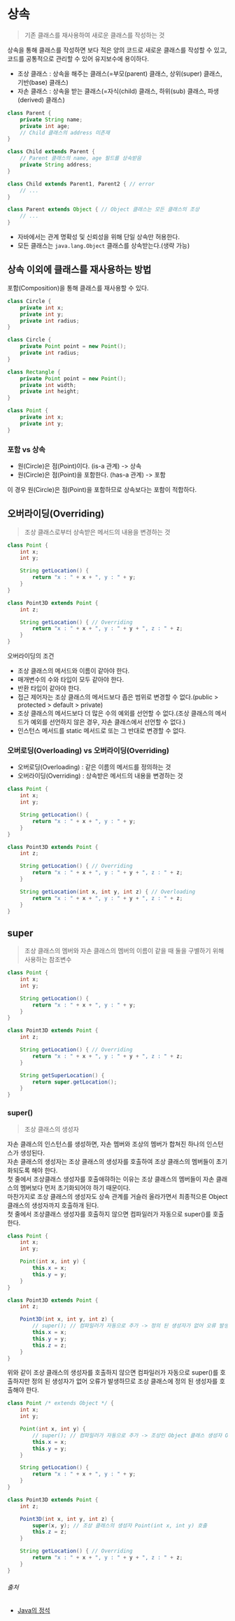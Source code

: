 # 상속

> 기존 클래스를 재사용하여 새로운 클래스를 작성하는 것

상속을 통해 클래스를 작성하면 보다 적은 양의 코드로 새로운 클래스를 작성할 수 있고, 코드를 공통적으로 관리할 수 있어 유지보수에 용이하다.

- 조상 클래스 : 상속을 해주는 클래스(=부모(parent) 클래스, 상위(super) 클래스, 기반(base) 클래스)
- 자손 클래스 : 상속을 받는 클래스(=자식(child) 클래스, 하위(sub) 클래스, 파생(derived) 클래스)

```java
class Parent {
    private String name;
    private int age;
    // Child 클래스의 address 미존재 
}

class Child extends Parent {
    // Parent 클래스의 name, age 필드를 상속받음
    private String address;
}

class Child extends Parent1, Parent2 { // error
    // ...
}

class Parent extends Object { // Object 클래스는 모든 클래스의 조상
    // ...
}
```

- 자바에서는 관계 명확성 및 신뢰성을 위해 단일 상속만 허용한다.
- 모든 클래스는 `java.lang.Object` 클래스를 상속받는다.(생략 가능)

## 상속 이외에 클래스를 재사용하는 방법

포함(Composition)을 통해 클래스를 재사용할 수 있다.

```java
class Circle {
    private int x;
    private int y;
    private int radius;
}
```

```java
class Circle {
    private Point point = new Point();
    private int radius;
}

class Rectangle {
    private Point point = new Point();
    private int width;
    private int height;
}

class Point {
    private int x;
    private int y;
}
```

### 포함 vs 상속

- 원(Circle)은 점(Point)이다. (is-a 관계) -> 상속
- 원(Circle)은 점(Point)을 포함한다. (has-a 관계) -> 포함

이 경우 원(Circle)은 점(Point)을 포함하므로 상속보다는 포함이 적합하다.

## 오버라이딩(Overriding)

> 조상 클래스로부터 상속받은 메서드의 내용을 변경하는 것

```java
class Point {
    int x;
    int y;

    String getLocation() {
        return "x : " + x + ", y : " + y;
    }
}

class Point3D extends Point {
    int z;

    String getLocation() { // Overriding
        return "x : " + x + ", y : " + y + ", z : " + z;
    }
}
```

오버라이딩의 조건

- 조상 클래스의 메서드와 이름이 같아야 한다.
- 매개변수의 수와 타입이 모두 같아야 한다.
- 반환 타입이 같아야 한다.
- 접근 제어자는 조상 클래스의 메서드보다 좁은 범위로 변경할 수 없다.(public > protected > default > private)
- 조상 클래스의 메서드보다 더 많은 수의 예외를 선언할 수 없다.(조상 클래스의 메서드가 예외를 선언하지 않은 경우, 자손 클래스에서 선언할 수 없다.)
- 인스턴스 메서드를 static 메서드로 또는 그 반대로 변경할 수 없다.

### 오버로딩(Overloading) vs 오버라이딩(Overriding)

- 오버로딩(Overloading) : 같은 이름의 메서드를 정의하는 것
- 오버라이딩(Overriding) : 상속받은 메서드의 내용을 변경하는 것

```java
class Point {
    int x;
    int y;

    String getLocation() {
        return "x : " + x + ", y : " + y;
    }
}

class Point3D extends Point {
    int z;

    String getLocation() { // Overriding
        return "x : " + x + ", y : " + y + ", z : " + z;
    }

    String getLocation(int x, int y, int z) { // Overloading
        return "x : " + x + ", y : " + y + ", z : " + z;
    }
}
```

## super

> 조상 클래스의 멤버와 자손 클래스의 멤버의 이름이 같을 때 둘을 구별하기 위해 사용하는 참조변수

```java
class Point {
    int x;
    int y;

    String getLocation() {
        return "x : " + x + ", y : " + y;
    }
}

class Point3D extends Point {
    int z;

    String getLocation() { // Overriding
        return "x : " + x + ", y : " + y + ", z : " + z;
    }

    String getSuperLocation() {
        return super.getLocation();
    }
}
```

### super()

> 조상 클래스의 생성자

자손 클래스의 인스턴스를 생성하면, 자손 멤버와 조상의 멤버가 합쳐진 하나의 인스턴스가 생성된다.  
자손 클래스의 생성자는 조상 클래스의 생성자를 호출하여 조상 클래스의 멤버들이 초기화되도록 해야 한다.  
첫 줄에서 조상클래스 생성자를 호출애햐하는 이유는 조상 클래스의 멤버들이 자손 클래스의 멤버보다 먼저 초기화되어야 하기 때문이다.  
마찬가지로 조상 클래스의 생성자도 상속 관계를 거슬러 올라가면서 최종적으론 Object 클래스의 생성자까지 호출하개 된다.  
첫 줄에서 조상클래스 생성자를 호출하지 않으면 컴파일러가 자동으로 super()를 호출한다.

```java
class Point {
    int x;
    int y;

    Point(int x, int y) {
        this.x = x;
        this.y = y;
    }
}

class Point3D extends Point {
    int z;

    Point3D(int x, int y, int z) {
        // super(); // 컴파일러가 자동으로 추가 -> 정의 된 생성자가 없어 오류 발생 
        this.x = x;
        this.y = y;
        this.z = z;
    }
}
```

위와 같이 조상 클래스의 생성자를 호출하지 않으면 컴파일러가 자동으로 super()를 호출하지만 정의 된 생성자가 없어 오류가 발생하므로 조상 클래스에 정의 된 생성자를 호출해야 한다.

```java
class Point /* extends Object */ {
    int x;
    int y;

    Point(int x, int y) {
        // super(); // 컴파일러가 자동으로 추가 -> 조상인 Object 클래스 생성자 Object() 호출
        this.x = x;
        this.y = y;
    }

    String getLocation() {
        return "x : " + x + ", y : " + y;
    }
}

class Point3D extends Point {
    int z;

    Point3D(int x, int y, int z) {
        super(x, y); // 조상 클래스의 생성자 Point(int x, int y) 호출
        this.z = z;
    }

    String getLocation() { // Overriding
        return "x : " + x + ", y : " + y + ", z : " + z;
    }
}
```

###### 출처

- [Java의 정석](https://www.aladin.co.kr/shop/wproduct.aspx?ItemId=76083001)